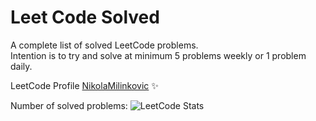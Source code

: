 # Leet Code Solved
A complete list of solved LeetCode problems.<br>
Intention is to try and solve at minimum 5 problems weekly or 1 problem daily.

LeetCode Profile [NikolaMilinkovic](https://leetcode.com/u/NikolaMilinkovic/) ✨

Number of solved problems:
![LeetCode Stats](https://leetcode.card.workers.dev/NikolaMilinkovic?theme=nord&font=baloo&extension=null)